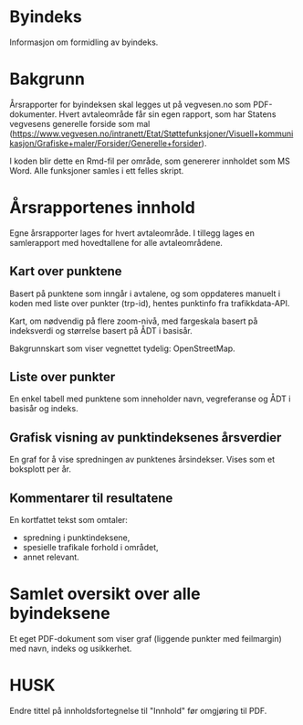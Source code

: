 # Byindeks
Informasjon om formidling av byindeks.

# Bakgrunn
Årsrapporter for byindeksen skal legges ut på vegvesen.no som PDF-dokumenter. Hvert avtaleområde får sin egen rapport, som har Statens vegvesens generelle forside som mal (https://www.vegvesen.no/intranett/Etat/Støttefunksjoner/Visuell+kommunikasjon/Grafiske+maler/Forsider/Generelle+forsider).

I koden blir dette en Rmd-fil per område, som genererer innholdet som MS Word. Alle funksjoner samles i ett felles skript.

# Årsrapportenes innhold
Egne årsrapporter lages for hvert avtaleområde. I tillegg lages en samlerapport med hovedtallene for alle avtaleområdene.

## Kart over punktene
Basert på punktene som inngår i avtalene, og som oppdateres manuelt i koden med liste over punkter (trp-id), hentes punktinfo fra trafikkdata-API.

Kart, om nødvendig på flere zoom-nivå, med fargeskala basert på indeksverdi og størrelse basert på ÅDT i basisår.

Bakgrunnskart som viser vegnettet tydelig: OpenStreetMap.

## Liste over punkter
En enkel tabell med punktene som inneholder navn, vegreferanse og ÅDT i basisår og indeks.

## Grafisk visning av punktindeksenes årsverdier
En graf for å vise spredningen av punktenes årsindekser. Vises som et boksplott per år.

## Kommentarer til resultatene
En kortfattet tekst som omtaler:

- spredning i punktindeksene,
- spesielle trafikale forhold i området,
- annet relevant.

# Samlet oversikt over alle byindeksene
Et eget PDF-dokument som viser graf (liggende punkter med feilmargin) med navn, indeks og usikkerhet.

# HUSK
Endre tittel på innholdsfortegnelse til "Innhold" før omgjøring til PDF.

